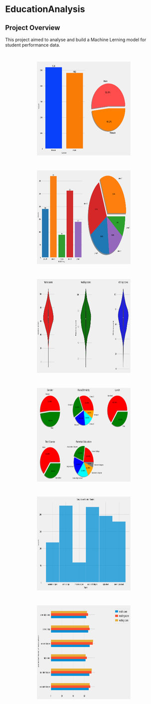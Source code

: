 # EducationAnalysis


## Project Overview
This project aimed to analyse and build a Machine Lerning model for student performance data. 

<p>&nbsp;</p>

<p align="center">
    	<img src="/Images/GenderSplit.png" width="300" height="300">
</p>


<p>&nbsp;</p>

<p align="center">
    	<img src="/Images/Race_EthinicitySplit.png" width="300" height="300">
</p>


<p>&nbsp;</p>

<p align="center">
    	<img src="/Images/ViolinPlots.png" width="300" height="300">
</p>

<p>&nbsp;</p>

<p align="center">
    	<img src="/Images/Pies.png" width="300" height="300">
</p>

<p>&nbsp;</p>

<p align="center">
    	<img src="/Images/CompareParentalEducation.png" width="300" height="300">
</p>


<p>&nbsp;</p>

<p align="center">
    	<img src="/Images/ParentalEducation_StudentPerformance.png" width="300" height="300">
</p>
